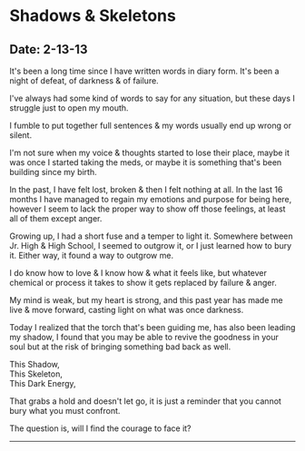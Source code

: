 # Shadows & Skeletons

## Date: 2-13-13

It's been a long time since I have written words in diary form. It's been a night of defeat, of darkness & of failure.

I've always had some kind of words to say for any situation, but these days I struggle just to open my mouth.

I fumble to put together full sentences & my words usually end up wrong or silent.

I'm not sure when my voice & thoughts started to lose their place, maybe it was once I started taking the meds, or maybe it is something that's been building since my birth.

In the past, I have felt lost, broken & then I felt nothing at all. In the last 16 months I have managed to regain my emotions and purpose for being here, however I seem to lack the proper way to show off those feelings, at least all of them except anger.

Growing up, I had a short fuse and a temper to light it. Somewhere between Jr. High & High School, I seemed to outgrow it, or I just learned how to bury it. Either way, it found a way to outgrow me.

I do know how to love & I know how & what it feels like, but whatever chemical or process it takes to show it gets replaced by failure & anger.

My mind is weak, but my heart is strong, and this past year has made me live & move forward, casting light on what was once darkness.

Today I realized that the torch that's been guiding me, has also been leading my shadow, I found that you may be able to revive the goodness in your soul but at the risk of bringing something bad back as well.

This Shadow,  
This Skeleton,  
This Dark Energy,

That grabs a hold and doesn't let go, it is just a reminder that you cannot bury what you must confront.

The question is, will I find the courage to face it?

----
